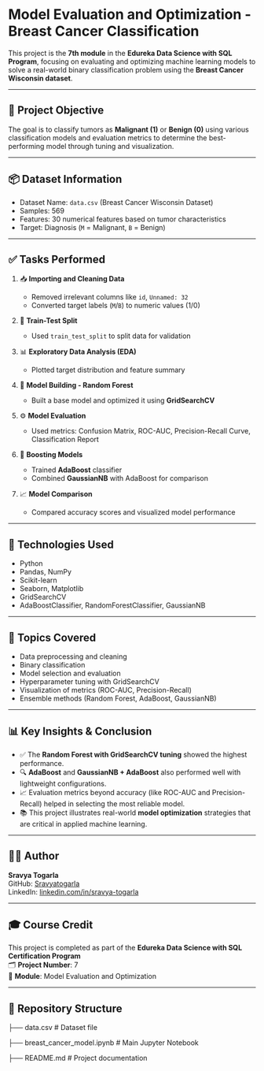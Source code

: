 # Model Evaluation and Optimization - Breast Cancer Classification

This project is the **7th module** in the **Edureka Data Science with SQL Program**, focusing on evaluating and optimizing machine learning models to solve a real-world binary classification problem using the **Breast Cancer Wisconsin dataset**.

---

## 🎯 Project Objective

The goal is to classify tumors as **Malignant (1)** or **Benign (0)** using various classification models and evaluation metrics to determine the best-performing model through tuning and visualization.

---

## 📦 Dataset Information

- Dataset Name: `data.csv` (Breast Cancer Wisconsin Dataset)
- Samples: 569
- Features: 30 numerical features based on tumor characteristics
- Target: Diagnosis (`M` = Malignant, `B` = Benign)

---

## ✅ Tasks Performed

1. 📥 **Importing and Cleaning Data**  
   - Removed irrelevant columns like `id`, `Unnamed: 32`  
   - Converted target labels (`M`/`B`) to numeric values (1/0)

2. 🔄 **Train-Test Split**  
   - Used `train_test_split` to split data for validation

3. 📊 **Exploratory Data Analysis (EDA)**  
   - Plotted target distribution and feature summary

4. 🌲 **Model Building - Random Forest**  
   - Built a base model and optimized it using **GridSearchCV**

5. ⚙️ **Model Evaluation**  
   - Used metrics: Confusion Matrix, ROC-AUC, Precision-Recall Curve, Classification Report

6. 🤖 **Boosting Models**  
   - Trained **AdaBoost** classifier  
   - Combined **GaussianNB** with AdaBoost for comparison

7. 📈 **Model Comparison**  
   - Compared accuracy scores and visualized model performance

---

## 🧰 Technologies Used

- Python
- Pandas, NumPy
- Scikit-learn
- Seaborn, Matplotlib
- GridSearchCV
- AdaBoostClassifier, RandomForestClassifier, GaussianNB

---

## 📌 Topics Covered

- Data preprocessing and cleaning  
- Binary classification  
- Model selection and evaluation  
- Hyperparameter tuning with GridSearchCV  
- Visualization of metrics (ROC-AUC, Precision-Recall)  
- Ensemble methods (Random Forest, AdaBoost, GaussianNB)

---

## 📊 Key Insights & Conclusion

- ✅ The **Random Forest with GridSearchCV tuning** showed the highest performance.
- 🔍 **AdaBoost** and **GaussianNB + AdaBoost** also performed well with lightweight configurations.
- 📈 Evaluation metrics beyond accuracy (like ROC-AUC and Precision-Recall) helped in selecting the most reliable model.
- 📚 This project illustrates real-world **model optimization** strategies that are critical in applied machine learning.

---

## 👩‍💻 Author

**Sravya Togarla**  
GitHub: [Sravyatogarla](https://github.com/Sravyatogarla)  
LinkedIn: [linkedin.com/in/sravya-togarla](https://www.linkedin.com/in/sravya-togarla)

---

## 🎓 Course Credit

This project is completed as part of the **Edureka Data Science with SQL Certification Program**  
🗂️ **Project Number**: 7  
📅 **Module**: Model Evaluation and Optimization

---

## 📂 Repository Structure
├── data.csv # Dataset file 

├── breast_cancer_model.ipynb # Main Jupyter Notebook

├── README.md # Project documentation

